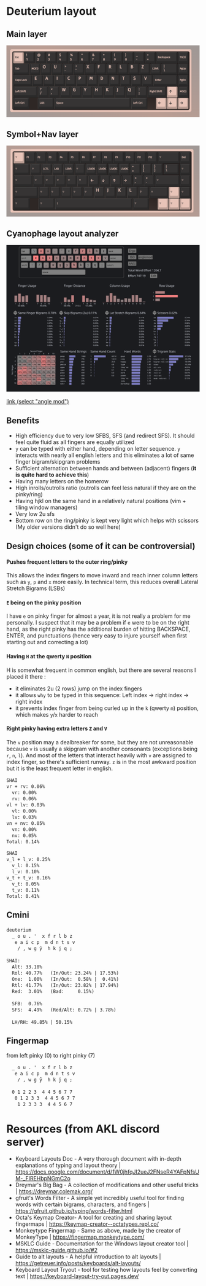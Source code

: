 # Deuterium layout

## Main layer
![](./assets/main.png)

## Symbol+Nav layer
![](./assets/layer.png)

## Cyanophage layout analyzer
![](./assets/cyanophage-2.png)
 
[link (select "angle mod")](https://cyanophage.github.io/playground.html?lan=english&layout=%5Cou.%27xfrlbzeaicpmdntsv%2F%2Cwgyhkjq%3B-%5Eback&mode=iso&thumb=l)

## Benefits
- High efficiency due to very low SFBS, SFS (and redirect SFS). It should feel quite fluid as all fingers are equally utilized
- `y` can be typed with either hand, depending on letter sequence. `y` interacts with nearly all english letters and this eliminates a lot of same finger bigram/skipgram problems
- Sufficient alternation between hands and between (adjacent) fingers (**it is quite hard to achieve this**)
- Having many letters on the homerow
- High inrolls/outrolls ratio (outrolls can feel less natural if they are on the pinky/ring)
- Having hjkl on the same hand in a relatively natural positions (vim + tiling window managers)
- Very low 2u sfs
- Bottom row on the ring/pinky is kept very light which helps with scissors (My older versions didn't do so well here)

## Design choices (some of it can be controversial)

#### Pushes frequent letters to the outer ring/pinky
This allows the index fingers to move inward and reach inner column letters such as `y`, `p` and `x` more easily. In technical term, this reduces overall Lateral Stretch Bigrams (LSBs)

#### `E` being on the pinky position
I have `e` on pinky finger for almost a year, it is not really a problem for me personally. I suspect that it may be a problem if `e` were to be on the right hand, as the right pinky has the additional burden of hitting BACKSPACE, ENTER, and punctuations (hence very easy to injure yourself when first starting out and correcting a lot)

#### Having `H` at the qwerty `N` position
H is somewhat frequent in common english, but there are several reasons I placed it there :
- it eliminates 2u (2 rows) jump on the index fingers
- it allows `why` to be typed in this sequence: Left index -> right index -> right index
- it prevents index finger from being curled up in the `k` (qwerty `m`) position, which makes `y`/`x` harder to reach

#### Right pinky having extra letters `Z` and `V`
The `v` position may a dealbreaker for some, but they are not unreasonable because `v` is usually a skipgram with another consonants (exceptions being `r`, `n`, `l`). And most of the letters that interact heavily with `v` are assigned to index finger, so there's sufficient runway. `z` is in the most awkward position but it is the least frequent letter in english. 

```
SHAI
vr + rv: 0.06%
  vr: 0.00%
  rv: 0.06%
vl + lv: 0.03%
  vl: 0.00%
  lv: 0.03%
vn + nv: 0.05%
  vn: 0.00%
  nv: 0.05%
Total: 0.14%
```

```
SHAI
v_l + l_v: 0.25%
  v_l: 0.15%
  l_v: 0.10%
v_t + t_v: 0.16%
  v_t: 0.05%
  t_v: 0.11%
Total: 0.41%
```

## Cmini

``` 
deuterium
  _ o u . '  x f r l b z
   e a i c p  m d n t s v
    / , w g ȳ  h k j q ;  

SHAI:
  Alt: 33.10%
  Rol: 40.77%   (In/Out: 23.24% | 17.53%)
  One:  1.00%   (In/Out:  0.58% |  0.41%)
  Rtl: 41.77%   (In/Out: 23.82% | 17.94%)
  Red:  3.01%   (Bad:     0.15%)

  SFB:  0.76%
  SFS:  4.49%   (Red/Alt: 0.72% | 3.78%)

  LH/RH: 49.85% | 50.15%
```

## Fingermap

from left pinky (0) to right pinky (7)
```
  _ o u . '  x f r l b z
   e a i c p  m d n t s v
    / , w g ȳ  h k j q ;  

  0 1 2 2 3  4 4 5 6 7 7
   0 1 2 3 3  4 4 5 6 7 7
    1 2 3 3 3  4 4 5 6 7  
```

# Resources (from AKL discord server)
- Keyboard Layouts Doc - A very thorough document with in-depth explanations of typing and layout theory | https://docs.google.com/document/d/1W0jhfqJI2ueJ2FNseR4YAFpNfsUM-_FlREHbpNGmC2o
- Dreymar's Big Bag - A collection of modifications and other useful tricks | https://dreymar.colemak.org/
- gfruit's Words Filter - A simple yet incredibly useful tool for finding words with certain bigrams, characters, and fingers | https://gfruit.github.io/typing/words-filter.html
- Octa's Keymap Creator- A tool for creating and sharing layout fingermaps | https://keymap-creator--octatypes.repl.co/ 
- Monkeytype Fingermap - Same as above, made by the creator of MonkeyType | https://fingermap.monkeytype.com/
- MSKLC Guide - Documentation for the Windows layout creator tool | https://msklc-guide.github.io/#2
- Guide to alt layouts - A helpful introduction to alt layouts | https://getreuer.info/posts/keyboards/alt-layouts/
- Keyboard Layout Tryout - tool for testing how layouts feel by converting text | https://keyboard-layout-try-out.pages.dev/
